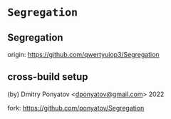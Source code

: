 # `Segregation`
## Segregation

origin: https://github.com/qwertyuiop3/Segregation

## cross-build setup

(by) Dmitry Ponyatov <<dponyatov@gmail.com>> 2022

fork: https://github.com/ponyatov/Segregation
